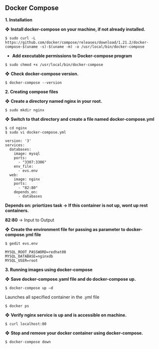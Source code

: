 ## Docker Compose

**1. Installation**

❖ **Install docker-compose on your machine, if not already installed.**

```
$ sudo curl -L https://github.com/docker/compose/releases/download/1.21.2/docker-compose-$(uname -s)-$(uname -m) -o /usr/local/bin/docker-compose
```

* **Add executable permissions to Docker-compose program**

```
$ sudo chmod +x /usr/local/bin/docker-compose
```

❖ **Check docker-compose version.**

```
$ docker-compose --version
```

**2. Creating compose files**

❖ **Create a directory named nginx in your root.**
```
$ sudo mkdir nginx
```
❖ **Switch to that directory and create a file named docker-compose.yml**

```
$ cd nginx
$ sudo vi docker-compose.yml
```

```
version: '3'
services:
  databases:
    image: mysql
    ports:
      - "3307:3306"
    env_file:
      - evs.env    
  web:
    image: nginx    
    ports:
      - "82:80" 
    depends_on:
      - databases
```

**Depends on: priortizes task -> If this container is not up, wont up rest containers.**

**82:80** -> Input to Output

❖ **Create the environment file for passing as parameter to **docker-compose.yml** file**
```
$ gedit evs.env
```
```
MYSQL_ROOT_PASSWORD=redhat08
MYSQL_DATABASE=nginxdb
MYSQL_USER=root
```

**3. Running images using docker-compose**

❖	**Save docker-compose.yaml file and do docker-compose up.**
```
$ docker-compose up –d
```

Launches all specified container in the .yml file

```
$ docker ps
```

❖	**Verify nginx service is up and is accessible on machine.**

```
$ curl localhost:80
```

❖	**Stop and remove your docker container using docker-compose.**

```
$ docker-compose down
```

